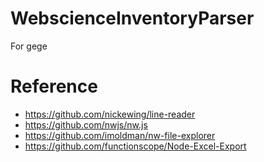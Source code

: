 # WebscienceInventoryParser
For gege
# Reference
  * https://github.com/nickewing/line-reader
  * https://github.com/nwjs/nw.js
  * https://github.com/imoldman/nw-file-explorer
  * https://github.com/functionscope/Node-Excel-Export
